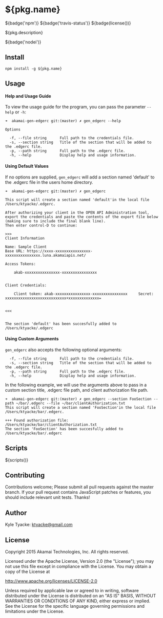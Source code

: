 # ${pkg.name}

${badge('npm')} ${badge('travis-status')} ${badge(license())}

${pkg.description}

${badge('nodei')}


## Install

`npm install -g ${pkg.name}`

## Usage

#### Help and Usage Guide
To view the usage guide for the program, you can pass the parameter `--help` or
`-h`:

```
➜  akamai-gen-edgerc git:(master) ✗ gen_edgerc --help

Options

  -f, --file string      Full path to the credentials file.                           
  -s, --section string   Title of the section that will be added to the .edgerc file. 
  -p, --path string      Full path to the .edgerc file.                               
  -h, --help             Display help and usage information.    
```

#### Using Default Values
If no options are supplied, `gen_edgerc` will add a section named 'default' to the
.edgerc file in the users home directory.

```
➜  akamai-gen-edgerc git:(master) ✗ gen_edgerc

This script will create a section named 'default'in the local file /Users/ktyacke/.edgerc.

After authorizing your client in the OPEN API Administration tool, 
export the credentials and paste the contents of the export file below (making sure to include the final blank line). 
Then enter control-D to continue: 

>>>
Client Information

Name: Sample Client
Base URL: https://xxxx-xxxxxxxxxxxxxxxx-xxxxxxxxxxxxxxxx.luna.akamaiapis.net/

Access Tokens:

    akab-xxxxxxxxxxxxxxxx-xxxxxxxxxxxxxxxx


Client Credentials:

    Client token: akab-xxxxxxxxxxxxxxxx-xxxxxxxxxxxxxxxx     Secret: xxxxxxxxxxxxxxxxxxxxxxxxxxxx+xxxxxxxxxxxxxx=


<<<


The section 'default' has been succesfully added to /Users/ktyacke/.edgerc
```

#### Using Custom Arguments
`gen_edgerc` also accepts the following optional arguments:
```
  -f, --file string      Full path to the credentials file.                           
  -s, --section string   Title of the section that will be added to the .edgerc file. 
  -p, --path string      Full path to the .edgerc file.                               
  -h, --help             Display help and usage information. 
``` 

In the following example, we will use the arguments above to pass in a custom 
section title, .edgerc file path, and client authorization file path. 
```
➜  akamai-gen-edgerc git:(master) ✗ gen_edgerc --section FooSection --path ~/bar/.edgerc --file ~/bar/clientAuthorization.txt
This script will create a section named 'FooSection'in the local file /Users/ktyacke/bar/.edgerc.

+++ Found authorization file: /Users/ktyacke/bar/clientAuthorization.txt
The section 'FooSection' has been succesfully added to /Users/ktyacke/bar/.edgerc
```

## Scripts

${scripts()}


## Contributing

Contributions welcome; Please submit all pull requests against the master branch. 
If your pull request contains JavaScript patches or features, you should include 
relevant unit tests. Thanks!

## Author

Kyle Tyacke: [ktyacke@gmail.com](mailto:ktyacke@gmail.com)

## License
Copyright 2015 Akamai Technologies, Inc. All rights reserved.

Licensed under the Apache License, Version 2.0 (the "License"); you may not use this file except in compliance with the License. You may obtain a copy of the License at

http://www.apache.org/licenses/LICENSE-2.0

Unless required by applicable law or agreed to in writing, software distributed under the License is distributed on an "AS IS" BASIS, WITHOUT WARRANTIES OR CONDITIONS OF ANY KIND, either express or implied. See the License for the specific language governing permissions and limitations under the License.